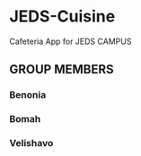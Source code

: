 # JEDS-Cuisine
 Cafeteria App for JEDS CAMPUS

## GROUP MEMBERS
### Benonia
### Bomah
### Velishavo

